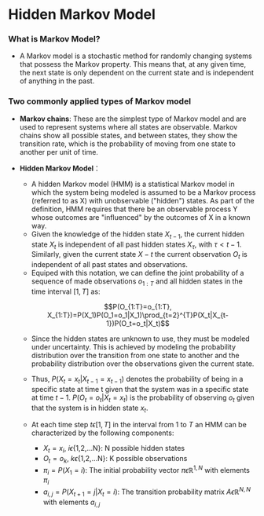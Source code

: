 # Hidden Markov Model

### What is Markov Model?
- A Markov model is a stochastic method for randomly changing systems that possess the Markov property. This means that, at any given time, the next state is only dependent on the current state and is independent of anything in the past.

### Two commonly applied types of Markov model
- **Markov chains**: These are the simplest type of Markov model and are used to represent systems where all states are observable. Markov chains show all possible states, and between states, they show the transition rate, which is the probability of moving from one state to another per unit of time. 
- **Hidden Markov Model**：
    - A hidden Markov model (HMM) is a statistical Markov model in which the system being modeled is assumed to be a Markov process (referred to as X) with unobservable ("hidden") states. As part of the definition, HMM requires that there be an observable process Y whose outcomes are "influenced" by the outcomes of X in a known way.
    - Given the knowledge of the hidden state $X_{t-1}$, the current hidden state $X_t$ is independent of all past hidden states $X_{\tau}$, with $\tau\lt t-1$. Similarly, given the current state $X-t$ the current observation $O_t$ is independent of all past states and observations. 
    - Equiped with this notation, we can define the joint probability of a sequence of made observations $o_{1:T}$ and all hidden states in the time interval $[1, T]$ as:
    
    $$P(O_{1:T}=o_{1:T}, X_{1:T})=P(X_1)P(O_1=o_1|X_1)\prod_{t=2}^{T}P(X_t|X_{t-1})P(O_t=o_t|X_t)$$

    - Since the hidden states are unknown to use, they must be modeled under uncertainty. This is achieved by modeling the probability distribution over the transition from one state to another and the probability distribution over the observations given the current state. 
    - Thus, $P(X_t = x_t|X_{t−1} = x_{t−1})$ denotes the probability of being in a specific state at time t given that the system was in a specific state at time $t-1$. $P(O_t = o_t | X_t = x_t)$ is the probability of observing $o_t$ given that the system is in hidden state $x_t$.

    - At each time step $t\epsilon[1,T]$ in the interval from 1 to $T$ an HMM can be characterized by the following components:
        - $X_t = x_i$, $i\epsilon${1,2,...N}: N possible hidden states
        - $O_t = o_k$, $k\epsilon${1,2,...N}: K possible observations
        - $\pi_{i}=P(X_1=i)$: The initial probability vector $\pi\epsilon\mathbb{R}^{1,N}$ with elements $\pi_{i}$
        - $a_{i,j}=P(X_{t+1}=j|X_{t}=i)$: The transition probability matrix $A\epsilon\mathbb{R}^{N,N}$ with elements $a_{i,j}$